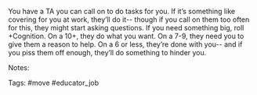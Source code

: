 You have a TA you can call on to do tasks for you. If it’s something like covering for you at work, they’ll do it-- though if you call on them too often for this, they might start asking questions. If you need something big, roll +Cognition. On a 10+, they do what you want. On a 7-9, they need you to give them a reason to help. On a 6 or less, they’re done with you-- and if you piss them off enough, they’ll do something to hinder you.

Notes:

Tags:
#move #educator_job 